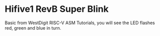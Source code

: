 # Hifive1 RevB Super Blink
Basic from WestDigit RISC-V ASM Tutorials, you will see the LED flashes red, green and blue in turn.
